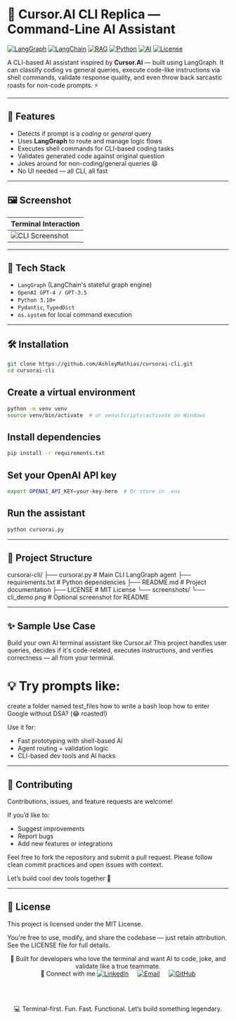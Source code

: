 # 🧠 Cursor.AI CLI Replica — Command-Line AI Assistant

[![LangGraph](https://img.shields.io/badge/Built%20with-LangGraph-purple.svg?logo=python&logoColor=white)](https://github.com/langchain-ai/langgraph)
[![LangChain](https://img.shields.io/badge/LangChain-RAG%20Toolkit-blue.svg?logo=python&logoColor=white)](https://github.com/langchain-ai/langchain)
[![RAG](https://img.shields.io/badge/RAG-Retrieval%20Augmented%20Generation-orange.svg?logo=openai&logoColor=white)](https://www.pinecone.io/learn/retrieval-augmented-generation/)
[![Python](https://img.shields.io/badge/Python-3.10%2B-blue.svg?logo=python&logoColor=white)](https://www.python.org)
[![AI](https://img.shields.io/badge/AI-Powered%20by%20GPT-green.svg?logo=openai&logoColor=white)](https://openai.com)
[![License](https://img.shields.io/github/license/AshleyMathias/cursorai-cli)](LICENSE)

A CLI-based AI assistant inspired by **Cursor.AI** — built using LangGraph. It can classify coding vs general queries, execute code-like instructions via shell commands, validate response quality, and even throw back sarcastic roasts for non-code prompts. ⚡

---

## 🚀 Features

- Detects if prompt is a *coding* or *general* query
- Uses **LangGraph** to route and manage logic flows
- Executes shell commands for CLI-based coding tasks
- Validates generated code against original question
- Jokes around for non-coding/general queries 😄
- No UI needed — all CLI, all fast

---

## 🖼️ Screenshot

| Terminal Interaction |
|----------------------|
| ![CLI Screenshot](screenshots/cli_demo.png) |

---

## 🧱 Tech Stack

- `LangGraph` (LangChain's stateful graph engine)
- `OpenAI GPT-4 / GPT-3.5`
- `Python 3.10+`
- `Pydantic`, `TypedDict`
- `os.system` for local command execution

---

## 🛠️ Installation

```bash
git clone https://github.com/AshleyMathias/cursorai-cli.git
cd cursorai-cli
```
## Create a virtual environment

```bash
python -m venv venv
source venv/bin/activate  # or venv\Scripts\activate on Windows
```
## Install dependencies
```bash
pip install -r requirements.txt
```
## Set your OpenAI API key

```bash
export OPENAI_API_KEY=your-key-here  # Or store in .env
```
## Run the assistant

```bash
python cursorai.py
```

---

## 📂 Project Structure

cursorai-cli/
├── cursorai.py               # Main CLI LangGraph agent
├── requirements.txt          # Python dependencies
├── README.md                 # Project documentation
├── LICENSE                   # MIT License
└── screenshots/
    └── cli_demo.png          # Optional screenshot for README

---

## ✨ Sample Use Case
Build your own AI terminal assistant like Cursor.ai! This project handles user queries, decides if it's code-related, executes instructions, and verifies correctness — all from your terminal.

# 💡 Try prompts like:

create a folder named test_files
how to write a bash loop
how to enter Google without DSA? (😂 roasted!)

Use it for:
- Fast prototyping with shell-based AI
- Agent routing + validation logic
- CLI-based dev tools and AI hacks

---

## 🤝 Contributing
Contributions, issues, and feature requests are welcome!

If you’d like to:
- Suggest improvements
- Report bugs
- Add new features or integrations

Feel free to fork the repository and submit a pull request.
Please follow clean commit practices and open issues with context.

Let’s build cool dev tools together 🚀

---

## 📄 License
This project is licensed under the MIT License.

You're free to use, modify, and share the codebase — just retain attribution.
See the LICENSE file for full details.


<div align="center">
📘 Built for developers who love the terminal and want AI to code, joke, and validate like a true teammate.


<br/>
🔗 Connect with me
<a href="https://www.linkedin.com/in/ashleymathias10" target="_blank"><img src="https://img.shields.io/badge/LinkedIn-Ashley%20Mathias-blue?style=flat&logo=linkedin&logoColor=white" alt="LinkedIn"></a>
   
<a href="mailto:ashleymathias100@gmail.com"><img src="https://img.shields.io/badge/Email-Contact%20Me-ff69b4?style=flat&logo=gmail&logoColor=white" alt="Email"></a>
   
<a href="https://github.com/AshleyMathias"><img src="https://img.shields.io/badge/GitHub-@AshleyMathias-181717?style=flat&logo=github&logoColor=white" alt="GitHub"></a>

<br/><br/>

💻 Terminal-first. Fun. Fast. Functional.
Let’s build something legendary.

</div> 
